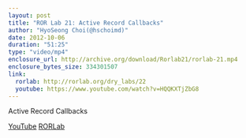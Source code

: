 ```yaml
---
layout: post
title: "ROR Lab 21: Active Record Callbacks"
author: "HyoSeong Choi(@hschoimd)"
date: 2012-10-06
duration: "51:25"
type: "video/mp4"
enclosure_url: http://archive.org/download/Rorlab21/rorlab-21.mp4
enclosure_bytes_size: 334301507
link:
  rorlab: http://rorlab.org/dry_labs/22
  youtube: https://www.youtube.com/watch?v=HQQKXTjZbG8
---
```


<p>Active Record Callbacks</p>

<div class="btn-group">
  <a class="btn btn-default btn-xs" href="{{ page.link.youtube }}">YouTube</a>
  <a class="btn btn-default btn-xs" href="{{ page.link.rorlab }}">RORLab</a>
</div>